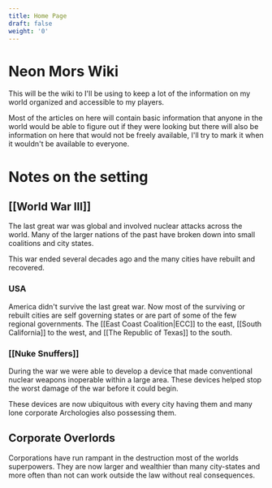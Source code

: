 ```yaml
---
title: Home Page
draft: false
weight: '0'
---
```

# Neon Mors Wiki

This will be the wiki to I'll be using to keep a lot of the information on my world organized and accessible to my players.

Most of the articles on here will contain basic information that anyone in the world would be able to figure out if they were looking but there will also be information on here that would not be freely available, I'll try to mark it when it wouldn't be available to everyone.

# Notes on the setting
## [[World War III]]
The last great war was global and involved nuclear attacks across the world. Many of the larger nations of the past have broken down into small coalitions and city states.

This war ended several decades ago and the many cities have rebuilt and recovered.
### USA
America didn't survive the last great war. Now most of the surviving or rebuilt cities are self governing states or are part of some of the few regional governments. The [[East Coast Coalition|ECC]] to the east, [[South California]] to the west, and [[The Republic of Texas]] to the south.
### [[Nuke Snuffers]]
During the war we were able to develop a device that made conventional nuclear weapons inoperable within a large area. These devices helped stop the worst damage of the war before it could begin.

These devices are now ubiquitous with every city having them and many lone corporate Archologies also possessing them.
## Corporate Overlords
Corporations have run rampant in the destruction most of the worlds superpowers. They are now larger and wealthier than many city-states and more often than not can work outside the law without real consequences.
